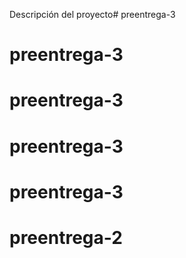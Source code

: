 Descripción del proyecto# preentrega-3
# preentrega-3
# preentrega-3
# preentrega-3
# preentrega-3
# preentrega-2
